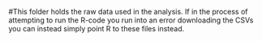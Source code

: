 #This folder holds the raw data used in the analysis.
If in the process of attempting to run the R-code you run into an error downloading the CSVs you can instead simply point R to these files instead.
